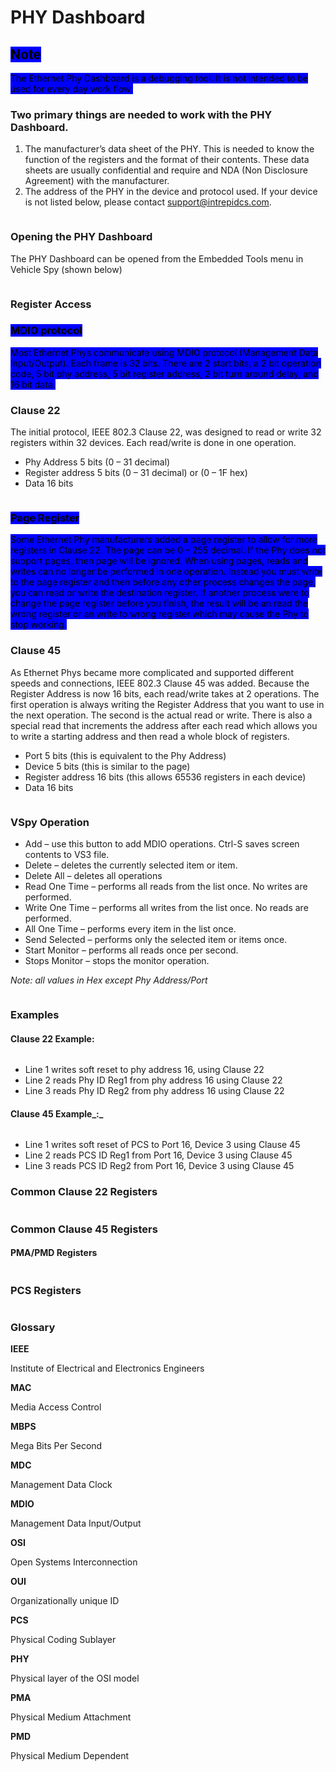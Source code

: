# PHY Dashboard

## <mark style="background-color:blue;">Note</mark>

<mark style="background-color:blue;">The Ethernet Phy Dashboard is a debugging tool. It is not intended to be used for every day work flow.</mark>

### **Two primary things are needed to work with the PHY Dashboard.**

1. The manufacturer’s data sheet of the PHY. This is needed to know the function of the registers and the format of their contents. These data sheets are usually confidential and require and NDA (Non Disclosure Agreement) with the manufacturer.
2. The address of the PHY in the device and protocol used. If your device is not listed below, please contact [support@intrepidcs.com](mailto:support%40intrepidcs.com).

<div align="left">

<figure><img src="../.gitbook/assets/tablephy.PNG" alt=""><figcaption></figcaption></figure>

</div>

### Opening the PHY Dashboard

The PHY Dashboard can be opened from the Embedded Tools menu in Vehicle Spy (shown below)

<figure><img src="../.gitbook/assets/phy-dashboard-menu.png" alt=""><figcaption></figcaption></figure>

### Register Access

### <mark style="background-color:blue;">**MDIO protocol**</mark>

<mark style="background-color:blue;">Most Ethernet Phys communicate using MDIO protocol (Management Data Input/Output). Each frame is 32 bits. There are 2 start bits, a 2 bit operation code, 5 bit phy address, 5 bit register address, 2 bit turn around delay, and 16 bit data.</mark>

### Clause 22

The initial protocol, IEEE 802.3 Clause 22, was designed to read or write 32 registers within 32 devices. Each read/write is done in one operation.

* Phy Address 5 bits (0 – 31 decimal)
* Register address 5 bits (0 – 31 decimal) or (0 – 1F hex)
* Data 16 bits

<figure><img src="../.gitbook/assets/Clause22.png" alt=""><figcaption></figcaption></figure>

### <mark style="background-color:blue;">Page Register</mark>

<mark style="background-color:blue;">Some Ethernet Phy manufacturers added a page register to allow for more registers in Clause 22. The page can be 0 – 255 decimal. If the Phy does not support pages, then page will be ignored. When using pages, reads and writes can no longer be performed in one operation. Instead you must write to the page register and then before any other process changes the page, you can read or write the destination register. If another process were to change the page register before you finish, the result will be an read the wrong register or an write to wrong register which may cause the Phy to stop working.</mark>

### Clause 45

As Ethernet Phys became more complicated and supported different speeds and connections, IEEE 802.3 Clause 45 was added. Because the Register Address is now 16 bits, each read/write takes at 2 operations. The first operation is always writing the Register Address that you want to use in the next operation. The second is the actual read or write. There is also a special read that increments the address after each read which allows you to write a starting address and then read a whole block of registers.

* Port 5 bits (this is equivalent to the Phy Address)
* Device 5 bits (this is similar to the page)
* Register address 16 bits (this allows 65536 registers in each device)
* Data 16 bits

<figure><img src="../.gitbook/assets/Clause45.png" alt=""><figcaption></figcaption></figure>

### VSpy Operation

* Add – use this button to add MDIO operations. Ctrl-S saves screen contents to VS3 file.
* Delete – deletes the currently selected item or item.
* Delete All – deletes all operations
* Read One Time – performs all reads from the list once. No writes are performed.
* Write One Time – performs all writes from the list once. No reads are performed.
* All One Time – performs every item in the list once.
* Send Selected – performs only the selected item or items once.
* Start Monitor – performs all reads once per second.
* Stops Monitor – stops the monitor operation.

_Note: all values in Hex except Phy Address/Port_

<figure><img src="../.gitbook/assets/Controls.jpg" alt=""><figcaption></figcaption></figure>

### Examples

#### Clause 22 Example:

<figure><img src="../.gitbook/assets/Example1.jpg" alt=""><figcaption></figcaption></figure>

* Line 1 writes soft reset to phy address 16, using Clause 22
* Line 2 reads Phy ID Reg1 from phy address 16 using Clause 22
* Line 3 reads Phy ID Reg2 from phy address 16 using Clause 22

#### Clause 45 Example_:_

<figure><img src="../.gitbook/assets/Example2.jpg" alt=""><figcaption></figcaption></figure>



* Line 1 writes soft reset of PCS to Port 16, Device 3 using Clause 45
* Line 2 reads PCS ID Reg1 from Port 16, Device 3 using Clause 45
* Line 3 reads PCS ID Reg2 from Port 16, Device 3 using Clause 45

### Common Clause 22 Registers

<figure><img src="../.gitbook/assets/Clause22table.png" alt=""><figcaption></figcaption></figure>

### Common Clause 45 Registers

#### PMA/PMD Registers

<figure><img src="../.gitbook/assets/control-tables.PNG" alt=""><figcaption></figcaption></figure>

### PCS Registers

<figure><img src="../.gitbook/assets/pcs-table.PNG" alt=""><figcaption></figcaption></figure>

### Glossary

**IEEE**

Institute of Electrical and Electronics Engineers

**MAC**

Media Access Control

**MBPS**

Mega Bits Per Second

**MDC**

Management Data Clock

**MDIO**

Management Data Input/Output

**OSI**

Open Systems Interconnection

**OUI**

Organizationally unique ID

**PCS**

Physical Coding Sublayer

**PHY**

Physical layer of the OSI model

**PMA**

Physical Medium Attachment

**PMD**

Physical Medium Dependent
